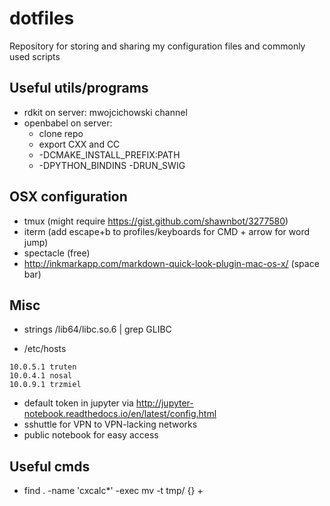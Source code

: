 # dotfiles

Repository for storing and sharing my configuration files and commonly used scripts

## Useful utils/programs 

* rdkit on server: mwojcichowski channel
* openbabel on server: 
    *  clone repo
    *  export CXX and CC
    * -DCMAKE_INSTALL_PREFIX:PATH
    * -DPYTHON_BINDINS -DRUN_SWIG

## OSX configuration

* tmux (might require https://gist.github.com/shawnbot/3277580)
* iterm (add escape+b to profiles/keyboards for CMD + arrow for word jump)
* spectacle (free)
* http://inkmarkapp.com/markdown-quick-look-plugin-mac-os-x/ (space bar)

## Misc

* strings /lib64/libc.so.6 | grep GLIBC

* /etc/hosts

```
10.0.5.1 truten
10.0.4.1 nosal
10.0.9.1 trzmiel
```

* default token in jupyter via http://jupyter-notebook.readthedocs.io/en/latest/config.html
* sshuttle for VPN to VPN-lacking networks
* public notebook for easy access

## Useful cmds

* find . -name 'cxcalc*' -exec mv -t tmp/ {} +
